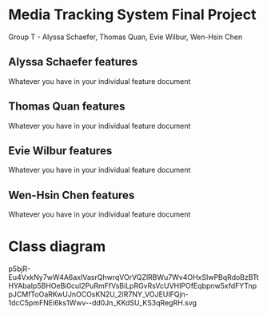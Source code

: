 # Media Tracking System Final Project
Group T - Alyssa Schaefer, Thomas Quan, Evie Wilbur, Wen-Hsin Chen

## Alyssa Schaefer features
Whatever you have in your individual feature document
## Thomas Quan features
Whatever you have in your individual feature document

## Evie Wilbur features
Whatever you have in your individual feature document

## Wen-Hsin Chen features
Whatever you have in your individual feature document

# Class diagram
p5bjR-Eu4VxkNy7wW4A6axIVasrQhwrqVOrVQZlRBWu7Wv4OHxSIwPBqRdoBzBTtHYAbaIp5BHOeBi0cul2PuRmFfVsBiLpRGvRsVcUVHIPOfEqbpnw5xfdFYTnppJCMfToOaRKwUJnOCOsKN2U_2lR7NY_VOJEUIFQjn-1dcC5pmFNEi6ks1Wwv--dd0Jn_KKdSU_KS3qRegRH.svg
